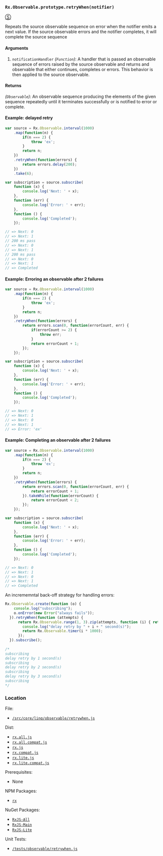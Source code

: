 ### `Rx.Observable.prototype.retryWhen(notifier)`
[&#x24C8;](https://github.com/Reactive-Extensions/RxJS/blob/master/src/core/linq/observable/retrywhen.js "View in source")

Repeats the source observable sequence on error when the notifier emits a next value. If the source observable errors and the notifier completes, it will complete the source sequence

#### Arguments
1. `notificationHandler` *(`Function`)*: A handler that is passed an observable sequence of errors raised by the source observable and returns
and observable that either continues, completes or errors. This behavior is then applied to the source observable.

#### Returns
*(`Observable`)*: An observable sequence producing the elements of the given sequence repeatedly until it terminates successfully or is notified to error or complete.

#### Example: delayed retry
```js
var source = Rx.Observable.interval(1000)
    .map(function(n) {
        if(n === 2) {
            throw 'ex';
        }
        return n;
    })
    .retryWhen(function(errors) {
        return errors.delay(200);
    })
    .take(6);

var subscription = source.subscribe(
    function (x) {
        console.log('Next: ' + x);
    },
    function (err) {
        console.log('Error: ' + err);
    },
    function () {
        console.log('Completed');
    });

// => Next: 0
// => Next: 1
// 200 ms pass
// => Next: 0
// => Next: 1
// 200 ms pass
// => Next: 0
// => Next: 1
// => Completed
```

#### Example: Erroring an observable after 2 failures
```js
var source = Rx.Observable.interval(1000)
    .map(function(n) {
        if(n === 2) {
            throw 'ex';
        }
        return n;
    })
    .retryWhen(function(errors) {
        return errors.scan(0, function(errorCount, err) {
            if(errorCount >= 2) {
                throw err;
            }
            return errorCount + 1;
        });
    });

var subscription = source.subscribe(
    function (x) {
        console.log('Next: ' + x);
    },
    function (err) {
        console.log('Error: ' + err);
    },
    function () {
        console.log('Completed');
    });

// => Next: 0
// => Next: 1
// => Next: 0
// => Next: 1
// => Error: 'ex'
```

#### Example: Completing an observable after 2 failures
```js
var source = Rx.Observable.interval(1000)
    .map(function(n) {
        if(n === 2) {
            throw 'ex';
        }
        return n;
    })
    .retryWhen(function(errors) {
        return errors.scan(0, function(errorCount, err) {
            return errorCount + 1;
        }).takeWhile(function(errorCount) {
            return errorCount < 2;
        });
    });

var subscription = source.subscribe(
    function (x) {
        console.log('Next: ' + x);
    },
    function (err) {
        console.log('Error: ' + err);
    },
    function () {
        console.log('Completed');
    });

// => Next: 0
// => Next: 1
// => Next: 0
// => Next: 1
// => Completed
```

An incrememntal back-off strategy for handling errors:
```js
Rx.Observable.create(function (o) {
    console.log("subscribing");
    o.onError(new Error("always fails"));
  }).retryWhen(function (attempts) {
      return Rx.Observable.range(1, 3).zip(attempts, function (i) { return i; }).flatMap(function (i) {
        console.log("delay retry by " + i + " second(s)");
        return Rx.Observable.timer(i * 1000);
      });
  }).subscribe();
  
/*
subscribing
delay retry by 1 second(s)
subscribing
delay retry by 2 second(s)
subscribing
delay retry by 3 second(s)
subscribing
*/
```

### Location

File:
- [`/src/core/linq/observable/retrywhen.js`](https://github.com/Reactive-Extensions/RxJS/blob/master/src/core/linq/observable/retrywhen.js)

Dist:
- [`rx.all.js`](https://github.com/Reactive-Extensions/RxJS/blob/master/dist/rx.all.js)
- [`rx.all.compat.js`](https://github.com/Reactive-Extensions/RxJS/blob/master/dist/rx.all.compat.js)
- [`rx.js`](https://github.com/Reactive-Extensions/RxJS/blob/master/dist/rx.js)
- [`rx.compat.js`](https://github.com/Reactive-Extensions/RxJS/blob/master/dist/rx.compat.js)
- [`rx.lite.js`](https://github.com/Reactive-Extensions/RxJS/blob/master/dist/rx.lite.js)
- [`rx.lite.compat.js`](https://github.com/Reactive-Extensions/RxJS/blob/master/dist/rx.lite.compat.js)

Prerequisites:
- None

NPM Packages:
- [`rx`](https://www.npmjs.org/package/rx)

NuGet Packages:
- [`RxJS-All`](http://www.nuget.org/packages/RxJS-All/)
- [`RxJS-Main`](http://www.nuget.org/packages/RxJS-Main/)
- [`RxJS-Lite`](http://www.nuget.org/packages/RxJS-Lite/)

Unit Tests:
- [`/tests/observable/retrywhen.js`](https://github.com/Reactive-Extensions/RxJS/blob/master/tests/observable/retrywhen.js)
